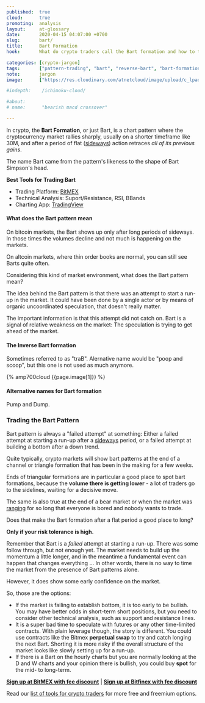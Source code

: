 ```yaml
---
published:  true
cloud:      true
promoting:  analysis
layout:     at-glossary
date:       2020-04-15 04:07:00 +0700
slug:       bart/
title:      Bart Formation
hook:       What do crypto traders call the Bart formation and how to trade it?

categories: [crypto-jargon]
tags:       ["pattern-trading", "bart", "reverse-bart", "bart-formation", "technical-analysis", "crypto-exchange", "crypto-market"]
note:       jargon
image:      ["https://res.cloudinary.com/atnetcloud/image/upload/c_lpad,h_360,w_700/v1586938500/atnet/_glossary/bart-formation.jpg", "https://res.cloudinary.com/atnetcloud/image/upload/c_lpad,h_360,w_700/v1586938501/atnet/_glossary/inverse-bart-formation.jpg"]

#indepth:    /ichimoku-cloud/

#about:
# name:      "bearish macd crossover"

---
```


In crypto, the **Bart Formation**, or just Bart, is a chart pattern where the cryptocurrency market rallies sharply, usually on a shorter timeframe like 30M, and after a period of flat ([sideways](/glossary/sideways/)) action retraces *all of its previous gains*.

The name Bart came from the pattern's likeness to the shape of Bart Simpson's head.


**Best Tools for Trading Bart**

* Trading Platform: [BitMEX](http://bit.ly/2Muo11z)
* Technical Analysis: Suport/Resistance, RSI, BBands
* Charting App: [TradingView](http://bit.ly/at-tvd-eth)


#### What does the Bart pattern mean

On bitcoin markets, the Bart shows up only after long periods of sideways. In those times the volumes decline and not much is happening on the markets.

On altcoin markets, where thin order books are normal, you can still see Barts quite often.

Considering this kind of market environment, what does the Bart pattern mean?

The idea behind the Bart pattern is that there was an attempt to start a run-up in the market. It could have been done by a single actor or by means of organic uncoordinated speculation, that doesn't really matter.

The important information is that this attempt did not catch on. Bart is a signal of relative weakness on the market: The speculation is trying to get ahead of the market.

#### The Inverse Bart formation

Sometimes referred to as "traB". Alernative name would be "poop and scoop", but this one is not used as much anymore.

{% amp700cloud {{page.image[1]}} %}

#### Alternative names for Bart formation

Pump and Dump.

### Trading the Bart Pattern

Bart pattern is always a "failed attempt" at something: Either a failed attempt at starting a run-up after a [sideways](/glossary/sideways/) period, or a failed attempt at building a bottom after a down trend.

Quite typically, crypto markets will show bart patterns at the end of a channel or triangle formation that has been in the making for a few weeks.

Ends of triangular formations are in particular a good place to spot bart formations, because the **volume there is getting lower** - a lot of traders go to the sidelines, waiting for a decisive move.

The same is also true at the end of a bear market or when the market was [ranging](/glossary/sideways/) for so long that everyone is bored and nobody wants to trade.

Does that make the Bart formation after a flat period a good place to long?

**Only if your risk tolerance is high.**

Remember that Bart is a *failed* attempt at starting a run-up. There was some follow through, but not enough yet. The market needs to build up the momentum a little longer, and in the meantime a fundamental event can happen that changes everything ... In other words, there is no way to time the market from the presence of Bart patterns alone.

However, it does show some early confidence on the market.

So, those are the options:

* If the market is failing to establish bottom, it is too early to be bullish. You may have better odds in short-term short positions, but you need to consider other technical analysis, such as support and resistance lines.
* It is a super bad time to speculate with futures or any other time-limited contracts. With plain leverage though, the story is different. You could use contracts like the Bitmex **perpetual swap** to try and catch longing the next Bart. Shorting it is more risky if the overall structure of the market looks like slowly setting up for a run-up.
* If there is a Bart on the hourly charts but you are normally looking at the D and W charts and your opinion there is bullish, you could buy **spot** for the mid- to long-term.

**[Sign up at BitMEX with fee discount](http://bit.ly/2Muo11z)** | **[Sign up at Bitfinex with fee discount](http://bit.ly/at-bfx-banner2020)**


Read our [list of tools for crypto traders](/tools/) for more free and freemium options.
